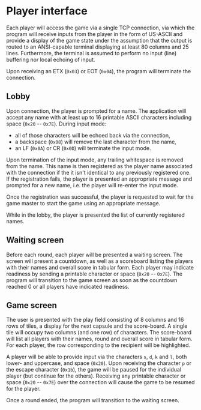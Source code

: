 # Player interface

Each player will access the game via a single TCP connection, via which the
program will receive inputs from the player in the form of US-ASCII and provide
a display of the game state under the assumption that the output is routed to an
ANSI-capable terminal displaying at least 80 columns and 25 lines. Furthermore,
the terminal is assumed to perform no input (line) buffering nor local echoing
of input.

Upon receiving an ETX (`0x03`) or EOT (`0x04`), the program will terminate the
connection.


## Lobby

Upon connection, the player is prompted for a name. The application will accept
any name with at least up to 16 printable ASCII characters including space
(`0x20` -- `0x7E`). During input mode:

 * all of those characters will be echoed back via the connection,
 * a backspace (`0x08`) will remove the last character from the name,
 * an LF (`0x0A`) or CR (`0x0D`) will terminate the input mode.

Upon termination of the input mode, any trailing whitespace is removed from the
name. This name is then registered as the player name associated with the
connection if the it isn't identical to any previously registered one. If the
registration fails, the player is presented an appropriate message and prompted
for a new name, i.e. the player will re-enter the input mode.

Once the registration was successful, the player is requested to wait for the
game master to start the game using an appropriate message.

While in the lobby, the player is presented the list of currently registered
names.


## Waiting screen

Before each round, each player will be presented a waiting screen. The screen
will present a countdown, as well as a scoreboard listing the players with their
names and overall score in tabular form. Each player may indicate readiness by
sending a printable character or space (`0x20` -- `0x7E`). The program will
transition to the game screen as soon as the countdown reached 0 or all players
have indicated readiness.


## Game screen

The user is presented with the play field consisting of 8 columns and 16 rows of
tiles, a display for the next capsule and the score-board. A single tile will
occupy two columns (and one row) of characters. The score-board will list all
players with their names, round and overall score in tabular form. For each
player, the row corresponding to the recipient will be highlighted.

A player will be able to provide input via the characters `s`, `d`, `k` and `l`,
both lower- and uppercase, and space (`0x20`). Upon receiving the character
`p` or the escape character (`0x1b`), the game will be paused for the individual
player (but continue for the others). Receiving any printable character or space
(`0x20` -- `0x7E`) over the connection will cause the game to be resumed for the
player.

Once a round ended, the program will transition to the waiting screen.

